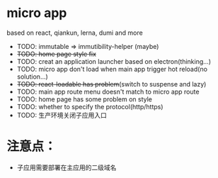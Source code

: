 # micro app

based on react, qiankun, lerna, dumi and more

- TODO: immutable => immutibility-helper (maybe)
- ~~TODO: home page style fix~~
- TODO: creat an application launcher based on electron(thinking...)
- TODO: micro app don't load when main app trigger hot reload(no solution...)
- ~~TODO: react-loadable has problem~~(switch to suspense and lazy)
- TODO: main app route menu doesn't match to micro app route
- TODO: home page has some problem on style
- TODO: whether to specify the protocol(http/https)
- TODO: 生产环境关闭子应用入口

# 注意点：

- 子应用需要部署在主应用的二级域名
